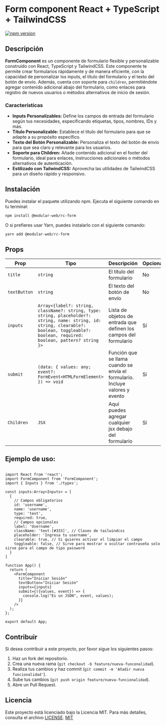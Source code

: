 # Form component React + TypeScript + TailwindCSS

[![npm version](https://img.shields.io/npm/v/@modular-web/rc-form.svg)](https://www.npmjs.com/package/@modular-web/rc-form)

## Descripción
**FormComponent** es un componente de formulario flexible y personalizable construido con React, TypeScript y TailwindCSS. Este componente te permite crear formularios rápidamente y de manera eficiente, con la capacidad de personalizar los inputs, el título del formulario y el texto del botón de envío. Además, cuenta con soporte para `children`, permitiéndote agregar contenido adicional abajo del formulario, como enlaces para registro de nuevos usuarios o métodos alternativos de inicio de sesión.

### Características
* **Inputs Personalizables:** Define los campos de entrada del formulario según tus necesidades, especificando etiquetas, tipos, nombres, IDs y más.
* **Título Personalizable:** Establece el título del formulario para que se adapte a su propósito específico.
* **Texto del Botón Personalizable:** Personaliza el texto del botón de envío para que sea claro y relevante para los usuarios.
* **Soporte para Children:** Añade contenido adicional en el footer del formulario, ideal para enlaces, instrucciones adicionales o métodos alternativos de autenticación.
* **Estilizado con TailwindCSS:** Aprovecha las utilidades de TailwindCSS para un diseño rápido y responsivo.

## Instalación
Puedes instalar el paquete utilizando npm. Ejecuta el siguiente comando en tu terminal:

```bash
npm install @modular-web/rc-form
```

O si prefieres usar Yarn, puedes instalarlo con el siguiente comando:

```bash
yarn add @modular-web/rc-form
```

## Props
| Prop         | Tipo                          | Descripción                    | Opcional  |
|--------------|-------------------------------|--------------------------------|-----------|
| `title`      | `string`                      | El título del formulario       | No        |
| `textButton` | `string`                      | El texto del botón de envío    | No        |
| `inputs`     | `Array<{label?: string, className?: string, type: string, placeholder?: string, name: string, id: string, clearable?: boolean, toggleable?: boolean, required: boolean, pattern? string }>` | Lista de objetos de entrada que definen los campos del formulario        | Sí       |
| `submit`     | `(data: { values: any; event?: FormEvent<HTMLFormElement> }) => void` | Función que se llama cuando se envía el formulario. Incluye valores y evento | Sí        |
| `Children`   | `JSX`                         | Aquí puedes agregar cualquier jsx debajo del formulario | Sí       |

## Ejemplo de uso:
```tsx

import React from 'react';
import FormComponent from 'FormComponent';
import { Inputs } from './types';

const inputs:Array<Inputs> = [
  {
    // Campos obligatorios
    id: 'username',
    name: 'username',
    type: 'text',
    required: true,
    // Campos opcionales
    label: 'Username',
    className: 'text-[#333]', // Clases de tailwindcss
    placeholder: 'Ingresa tu username',
    clearable: true, // Si quieres activar el limpiar el campo
    toggleable: false, // Sirve para mostrar o ocultar contraseña solo sirve para el campo de tipo password
  }
]

function App() {
  return (
    <FormComponent
      title="Iniciar Sesión"
      textButton="Iniciar Sesión"
      inputs={inputs}
      submit={({values, event}) => {
        console.log("Es un JSON", event, values);
      }}
    />
  );
};

export default App;
```

## Contribuir
Si desea contribuir a este proyecto, por favor sigue los siguientes pasos:
1. Haz un fork del repositorio.
2. Crea una nueva rama (`git checkout -b feature/nueva-funconalidad`).
3. Realiza tus cambios y haz commit (`git commit -m 'Añadir nueva funcionalidad'`).
4. Sube tus cambios (`git push origin feature/nueva-funcionalidad`).
5. Abre un Pull Request.

## Licencia
Este proyecto está licenciado bajo la Licencia MIT. Para más detalles, consulta el archivo [LICENSE](./LICENSE).
[MIT](https://choosealicense.com/licenses/mit/)